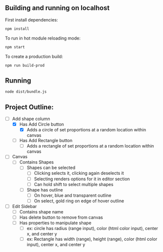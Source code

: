 ## Building and running on localhost

First install dependencies:

```sh
npm install
```

To run in hot module reloading mode:

```sh
npm start
```

To create a production build:

```sh
npm run build-prod
```

## Running

```sh
node dist/bundle.js
```

## Project Outline:
- [ ] Add shape column
  - [x] Has Add Circle button
    - [x] Adds a circle of set proportions at a random location within canvas
  - [ ] Has Add Rectangle button
    - [ ] Adds a rectangle of set proportions at a random location within canvas
- [ ] Canvas
  - [ ] Contains Shapes
    - [ ] Shapes can be selected
      - [ ] Clicking selects it, clicking again deselects it
      - [ ] Selecting renders options for it in editor section
      - [ ] Can hold shift to select multiple shapes
    - [ ] Shape has outline
      - [ ] On hover, blue and transparent outline
      - [ ] On select, gold ring on edge of hover outline
- [ ] Edit Sidebar
  - [ ] Contains shape name
  - [ ] Has delete button to remove from canvas
  - [ ] Has properties to manipulate shape
    - [ ] ex: circle has radius (range input), color (html color input), center x, and center y
    - [ ] ex: Rectangle has width (range), height (range), color (html color input), center x, and center y